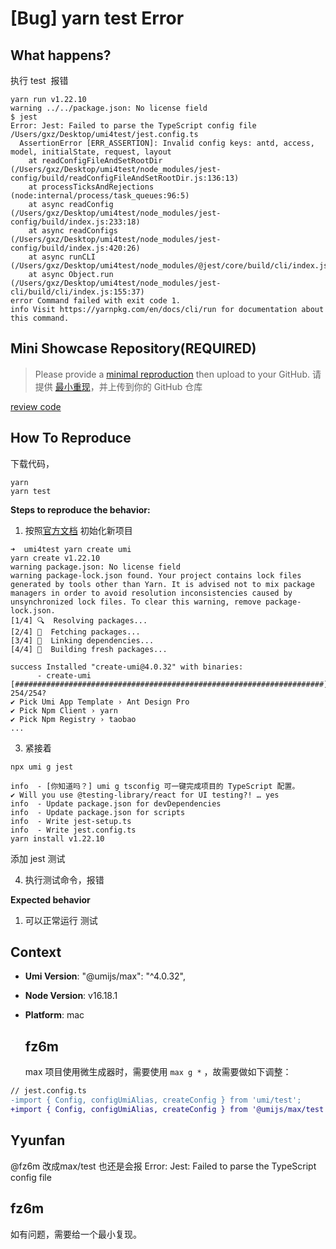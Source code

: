 # [Bug] yarn test Error

  <!--
感谢您向我们反馈问题，为了高效的解决问题，我们期望你能提供以下信息：
-->

## What happens?

执行 test  报错

```base
yarn run v1.22.10
warning ../../package.json: No license field
$ jest
Error: Jest: Failed to parse the TypeScript config file /Users/gxz/Desktop/umi4test/jest.config.ts
  AssertionError [ERR_ASSERTION]: Invalid config keys: antd, access, model, initialState, request, layout
    at readConfigFileAndSetRootDir (/Users/gxz/Desktop/umi4test/node_modules/jest-config/build/readConfigFileAndSetRootDir.js:136:13)
    at processTicksAndRejections (node:internal/process/task_queues:96:5)
    at async readConfig (/Users/gxz/Desktop/umi4test/node_modules/jest-config/build/index.js:233:18)
    at async readConfigs (/Users/gxz/Desktop/umi4test/node_modules/jest-config/build/index.js:420:26)
    at async runCLI (/Users/gxz/Desktop/umi4test/node_modules/@jest/core/build/cli/index.js:132:59)
    at async Object.run (/Users/gxz/Desktop/umi4test/node_modules/jest-cli/build/cli/index.js:155:37)
error Command failed with exit code 1.
info Visit https://yarnpkg.com/en/docs/cli/run for documentation about this command.
```

<!-- A clear and concise description of what the bug is. -->
<!-- 清晰的描述下遇到的问题。-->

## Mini Showcase Repository(REQUIRED)

> Please provide a [minimal reproduction](https://stackoverflow.com/help/minimal-reproducible-example) then upload to your GitHub. 请提供 [最小重现](https://stackoverflow.com/help/minimal-reproducible-example)，并上传到你的 GitHub 仓库

<!-- 为节约大家的时间，无复现步骤的 ISSUE 会被关闭，提供之后再 REOPEN -->
<!-- YOUR_REPOSITORY_URL on github or stackbliz -->

[review code](https://github.com/f2egxz/umi4test.git)

## How To Reproduce

下载代码，

```base
yarn
yarn test
```

**Steps to reproduce the behavior:**

1.  按照[官方文档](https://umijs.org/docs/tutorials/getting-started) 初始化新项目

```base
➜  umi4test yarn create umi
yarn create v1.22.10
warning package.json: No license field
warning package-lock.json found. Your project contains lock files generated by tools other than Yarn. It is advised not to mix package managers in order to avoid resolution inconsistencies caused by unsynchronized lock files. To clear this warning, remove package-lock.json.
[1/4] 🔍  Resolving packages...
[2/4] 🚚  Fetching packages...
[3/4] 🔗  Linking dependencies...
[4/4] 🔨  Building fresh packages...

success Installed "create-umi@4.0.32" with binaries:
      - create-umi
[#####################################################################] 254/254?
✔ Pick Umi App Template › Ant Design Pro
✔ Pick Npm Client › yarn
✔ Pick Npm Registry › taobao
...
```

3. 紧接着

```base
npx umi g jest

info  - [你知道吗？] umi g tsconfig 可一键完成项目的 TypeScript 配置。
✔ Will you use @testing-library/react for UI testing?! … yes
info  - Update package.json for devDependencies
info  - Update package.json for scripts
info  - Write jest-setup.ts
info  - Write jest.config.ts
yarn install v1.22.10
```

添加 jest 测试

4. 执行测试命令，报错

**Expected behavior**

1. 可以正常运行 测试

<!-- 请提供复现链接/步骤，错误日志以及相关配置 -->

## Context

- **Umi Version**: "@umijs/max": "^4.0.32",
- **Node Version**: v16.18.1
- **Platform**: mac

  ## fz6m

  max 项目使用微生成器时，需要使用 `max g *` ，故需要做如下调整：

```diff
// jest.config.ts
-import { Config, configUmiAlias, createConfig } from 'umi/test';
+import { Config, configUmiAlias, createConfig } from '@umijs/max/test';
```

## Yyunfan

@fz6m 改成max/test 也还是会报 Error: Jest: Failed to parse the TypeScript config file

## fz6m

如有问题，需要给一个最小复现。
